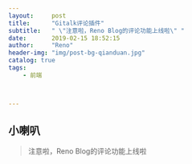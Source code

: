 ```yaml
---
layout:     post
title:      "Gitalk评论插件"
subtitle:   " \"注意啦，Reno Blog的评论功能上线啦\" "
date:       2019-02-15 18:52:15
author:     "Reno"
header-img: "img/post-bg-qianduan.jpg"
catalog: true
tags:
    - 前端



---
```


## 小喇叭

>  注意啦，Reno Blog的评论功能上线啦

